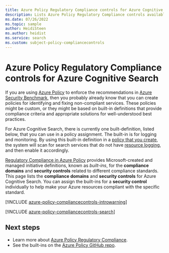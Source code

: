 ```yaml
---
title: Azure Policy Regulatory Compliance controls for Azure Cognitive Search
description: Lists Azure Policy Regulatory Compliance controls available for Azure Cognitive Search. These built-in policy definitions provide common approaches to managing the compliance of your Azure resources.
ms.date: 07/26/2022
ms.topic: sample
author: HeidiSteen
ms.author: heidist
ms.service: search
ms.custom: subject-policy-compliancecontrols
---
```

# Azure Policy Regulatory Compliance controls for Azure Cognitive Search

If you are using [Azure Policy](../governance/policy/overview.md) to enforce the recommendations in
[Azure Security Benchmark](/azure/security/benchmarks/introduction), then you probably already know
that you can create policies for identifying and fixing non-compliant services. These policies might
be custom, or they might be based on built-in definitions that provide compliance criteria and
appropriate solutions for well-understood best practices.

For Azure Cognitive Search, there is currently one built-definition, listed below, that you can use
in a policy assignment. The built-in is for logging and monitoring. By using this built-in
definition in a [policy that you create](../governance/policy/assign-policy-portal.md), the system
will scan for search services that do not have [resource logging](monitor-azure-cognitive-search.md), and
then enable it accordingly.

[Regulatory Compliance in Azure Policy](../governance/policy/concepts/regulatory-compliance.md)
provides Microsoft-created and managed initiative definitions, known as _built-ins_, for the
**compliance domains** and **security controls** related to different compliance standards. This
page lists the **compliance domains** and **security controls** for Azure Cognitive Search. You can
assign the built-ins for a **security control** individually to help make your Azure resources
compliant with the specific standard.

[!INCLUDE [azure-policy-compliancecontrols-introwarning](../../includes/policy/standards/intro-warning.md)]

[!INCLUDE [azure-policy-compliancecontrols-search](../../includes/policy/standards/byrp/microsoft.search.md)]

## Next steps

- Learn more about [Azure Policy Regulatory Compliance](../governance/policy/concepts/regulatory-compliance.md).
- See the built-ins on the [Azure Policy GitHub repo](https://github.com/Azure/azure-policy).

